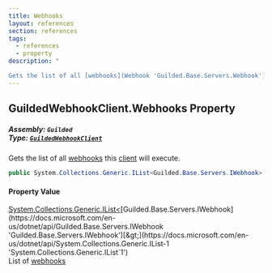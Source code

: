 ```yaml
---
title: Webhooks
layout: references
section: references
tags:
  - references
  - property
description: "

Gets the list of all [webhooks](Webhook 'Guilded.Base.Servers.Webhook') this [client](GuildedWebhookClient 'Guilded.GuildedWebhookClient') will execute."
---
```


## GuildedWebhookClient.Webhooks Property
##### **Assembly:** `Guilded`<br/>**Type:** [`GuildedWebhookClient`](GuildedWebhookClient 'Guilded.GuildedWebhookClient')

Gets the list of all [webhooks](Webhook 'Guilded.Base.Servers.Webhook') this [client](GuildedWebhookClient 'Guilded.GuildedWebhookClient') will execute.

```csharp
public System.Collections.Generic.IList<Guilded.Base.Servers.IWebhook> Webhooks { get; }
```

#### Property Value
[System.Collections.Generic.IList&lt;](https://docs.microsoft.com/en-us/dotnet/api/System.Collections.Generic.IList-1 'System.Collections.Generic.IList`1')[Guilded.Base.Servers.IWebhook](https://docs.microsoft.com/en-us/dotnet/api/Guilded.Base.Servers.IWebhook 'Guilded.Base.Servers.IWebhook')[&gt;](https://docs.microsoft.com/en-us/dotnet/api/System.Collections.Generic.IList-1 'System.Collections.Generic.IList`1')  
List of [webhooks](Webhook 'Guilded.Base.Servers.Webhook')